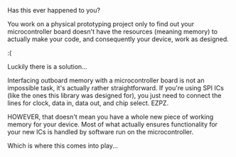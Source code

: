 Has this ever happened to you?

You work on a physical prototyping project only to find out your microcontroller board doesn't have the resources (meaning memory) to actually make your code, and consequently your device, work as designed. 

:(

Luckily there is a solution...

Interfacing outboard memory with a microcontroller board is not an impossible task, it's actually rather straightforward. If you're using SPI ICs (like the ones this library was designed for), you just need to 
connect the lines for clock, data in, data out, and chip select. EZPZ.

HOWEVER, that doesn't mean you have a whole new piece of working memory for your device. Most of what actually ensures functionality for your new ICs is handled by software run on the microcontroller.

Which is where this comes into play...
